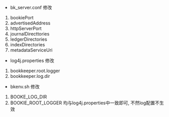 * bk_server.conf 修改
 1. bookiePort
 2. advertisedAddress
 3. httpServerPort
 4. journalDirecttories
 5. ledgerDirectories
 6. indexDirectories
 7. metadataServiceUri
* log4j.properties 修改
 1. bookkeeper.root.logger
 2. bookkeeper.log.dir
* bkenv.sh 修改
 1. BOOKE_LOG_DIR
 2. BOOKIE_ROOT_LOGGER
 均与log4j.properties中一致即可, 不然log配置不生效
